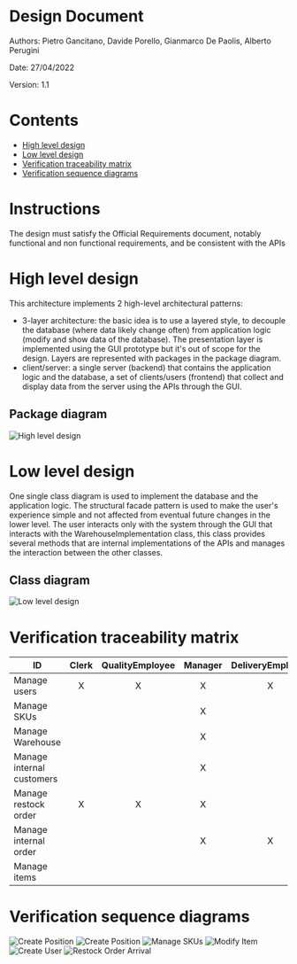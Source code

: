 # Design Document 


Authors: Pietro Gancitano, Davide Porello, Gianmarco De Paolis, Alberto Perugini

Date: 27/04/2022

Version: 1.1


# Contents

- [High level design](#package-diagram)
- [Low level design](#class-diagram)
- [Verification traceability matrix](#verification-traceability-matrix)
- [Verification sequence diagrams](#verification-sequence-diagrams)

# Instructions

The design must satisfy the Official Requirements document, notably functional and non functional requirements, and be consistent with the APIs


# High level design 

This architecture implements 2 high-level architectural patterns:
- 3-layer architecture: the basic idea is to use a layered style, to decouple the database (where data likely change often) from application logic (modify and show data of the database). The presentation layer is implemented using the GUI prototype but it's out of scope for the design. Layers are represented with packages in the package diagram.
- client/server: a single server (backend) that contains the application logic and the database, a set of clients/users (frontend) that 
collect and display data from the server using the APIs through the GUI.

## Package diagram
![High level design](Resources/HighLevelDesign.jpg "High level design")


# Low level design

One single class diagram is used to implement the database and the application logic. The structural facade pattern is used to make the user's experience simple and not affected from eventual future changes in the lower level. The user interacts only with the system through the GUI that interacts with the WarehouseImplementation class, this class provides several methods that are internal implementations of the APIs and manages the interaction between the other classes.

## Class diagram
![Low level design](Resources/LowLevelDesign.jpg "Low level design")


# Verification traceability matrix

| ID  | Clerk | QualityEmployee | Manager | DeliveryEmployee | InternalCustomer |  Supplier | InternalOrder | RestockOrder | Item | ReturnOrder | SKU | Position | SKUItem | TestResult | TestDescriptor |
| --- | :------: | :------: | :------: | :------: | :------: | :------: | :------: | :------: | :------: |  :------: | :------: | :------: | :------: | :------: | :------: |
| Manage users |X|X|X|X|X|X|X| | | | | | | | |
| Manage SKUs |   |   | X |   |   |   |   |   |   |   | X |   | X |   | X |
| Manage Warehouse |   |   | X |   |   |   |   |   |   |   |   | X |   | X |   |
| Manage internal customers |   |   | X |   | X |   |   |   |   |   |   |   |   |   |   |  
| Manage restock order | X | X | X |   |   | X |   | X | X | X | X | X |   |
| Manage internal order |   |   | X | X | X | X | X |   |   |   | X | X | X |   |   |
| Manage items |   |   |   |   |   | X |   |   | X |   |   |   |   |   |   |




# Verification sequence diagrams 

![Create Position](Resources/CreatePosition.png "Create Position")
![Create Position](Resources/createTestDescriptor.png "Create Position")
![Manage SKUs](Resources/ManageSKUs "Manage SKUs")
![Modify Item](Resources/modifyItem.png "Modify Item")
![Create User](Resources/sequence_use_case_4.png "Create User")
![Restock Order Arrival](Resources/sequence_use_case_5.png "Restock Order Arrival")

